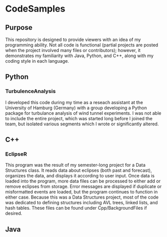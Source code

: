 # CodeSamples

## Purpose
This repository is designed to provide viewers with an idea of my programming ability. Not all code is functional (partial projects are posted when the project involved many files or contributors); however, it demonstrates my familiarity with Java, Python, and C++, along with my coding style in each language. 

## Python
### TurbulenceAnalysis
I developed this code during my time as a reseach assistant at the University of Hamburg (Germany) with a group developing a Python package for turbulance analysis of wind tunnel experiments. I was not able to include the entire project, which was started long before I joined the team, but isolated various segments which I wrote or significantly altered. 

## C++
### EclipseR
This program was the result of my semester-long project for a Data Structures class. It reads data about eclipses (both past and forecast), organizes the data, and displays it according to user input. Once data is loaded into the program, more data files can be processed to either add or remove eclipses from storage. Error messages are displayed if duplicate or misformatted events are loaded, but the program continues to function in either case. 
Because this was a Data Structures project, most of the code was dedicated to defining structures including AVL trees, linked lists, and hash tables. These files can be found under Cpp/BackgroundFiles if desired.

## Java
